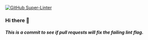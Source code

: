 [![GitHub Super-Linter](https://github.com/56kyle/56kyle/workflows/Lint%20Code%20Base/badge.svg)](https://github.com/marketplace/actions/super-linter)

### Hi there 👋
##### This is a commit to see if pull requests will fix the failing lint flag.

<!--
**56kyle/56kyle** is a ✨ _special_ ✨ repository because its `README.md` (this file) appears on your GitHub profile.

Here are some ideas to get you started:

- 🔭 I’m currently working on ...
- 🌱 I’m currently learning ...
- 👯 I’m looking to collaborate on ...
- 🤔 I’m looking for help with ...
- 💬 Ask me about ...
- 📫 How to reach me: ...
- 😄 Pronouns: ...
- ⚡ Fun fact: ...
-->
